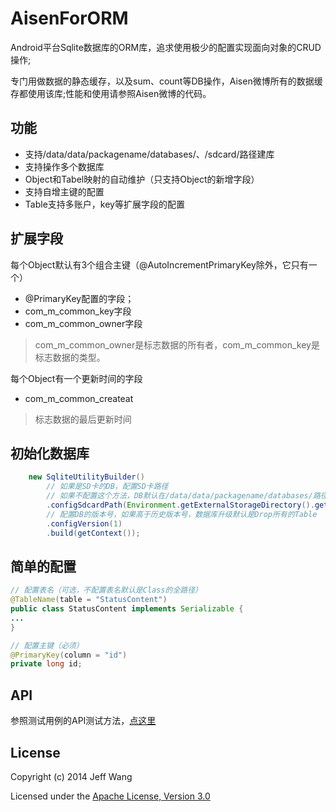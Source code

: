 # AisenForORM

Android平台Sqlite数据库的ORM库，追求使用极少的配置实现面向对象的CRUD操作;

专门用做数据的静态缓存，以及sum、count等DB操作，Aisen微博所有的数据缓存都使用该库;性能和使用请参照Aisen微博的代码。

## 功能

 * 支持/data/data/packagename/databases/、/sdcard/路径建库
 * 支持操作多个数据库
 * Object和Tabel映射的自动维护（只支持Object的新增字段）
 * 支持自增主键的配置
 * Table支持多账户，key等扩展字段的配置

## 扩展字段

每个Object默认有3个组合主键（@AutoIncrementPrimaryKey除外，它只有一个）

 * @PrimaryKey配置的字段；
 * com_m_common_key字段
 * com_m_common_owner字段

>com_m_common_owner是标志数据的所有者，com_m_common_key是标志数据的类型。

每个Object有一个更新时间的字段

 * com_m_common_createat

>标志数据的最后更新时间

## 初始化数据库

```java
	new SqliteUtilityBuilder()
		// 如果是SD卡的DB，配置SD卡路径	
		// 如果不配置这个方法，DB默认在/data/data/packagename/databases/路径下
		.configSdcardPath(Environment.getExternalStorageDirectory().getAbsolutePath() + File.separator + "sqliteutility" + File.separator)
		// 配置DB的版本号，如果高于历史版本号，数据库升级默认是Drop所有的Table
		.configVersion(1)
		.build(getContext());
```

## 简单的配置

```java
// 配置表名（可选，不配置表名默认是Class的全路径）
@TableName(table = "StatusContent")
public class StatusContent implements Serializable {
...
}

// 配置主键（必须）
@PrimaryKey(column = "id")
private long id;

```

## API

 参照测试用例的API测试方法，[点这里](./SqliteUtilitySample/src/com/m/sqlite/sample/SqliteUtilityTestCase.java)


## License

Copyright (c) 2014 Jeff Wang

Licensed under the [Apache License, Version 3.0](http://opensource.org/licenses/GPL-3.0)

